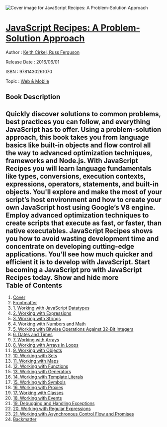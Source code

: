![Cover image for JavaScript Recipes: A Problem-Solution Approach](https://imgdetail.ebookreading.net/cover/cover/web_mobile/EB9781430261070.jpg)

[JavaScript Recipes: A Problem-Solution Approach](https://ebookreading.net/view/book/JavaScript+Recipes%3A+A+Problem-Solution+Approach-EB9781430261070_1.html "JavaScript Recipes: A Problem-Solution Approach")
====================================================================================================================

Author : [Keith Cirkel](https://ebookreading.net/search/author/Keith+Cirkel),[ Russ Ferguson](https://ebookreading.net/search/author/+Russ+Ferguson)

Release Date : 2016/06/01

ISBN : 9781430261070

Topic : [Web & Mobile](https://ebookreading.net/search/category/web-mobile)

Book Description
-----------------

 Quickly discover solutions to common problems, best practices you can follow, and everything JavaScript has to offer. Using a problem-solution approach, this book takes you from language basics like built-in objects and flow control all the way to advanced optimization techniques, frameworks and Node.js. 
With JavaScript Recipes you will learn language fundamentals like types, conversions, execution contexts, expressions, operators, statements, and built-in objects. You'll explore and make the most of your script’s host environment and how to create your own JavaScript host using Google’s V8 engine. Employ advanced optimization techniques to create scripts that execute as fast, or faster, than native executables.
JavaScript Recipes shows you how to avoid wasting development time and concentrate on developing cutting-edge applications. You’ll see how much quicker and efficient it is to develop with JavaScript. Start becoming a JavaScript pro with JavaScript Recipes today. 
        Show and hide more                
Table of Contents
-----------------

1. [Cover](https://ebookreading.net/view/book/JavaScript+Recipes%3A+A+Problem-Solution+Approach-EB9781430261070_1.html)
1. [Frontmatter](https://ebookreading.net/view/book/JavaScript+Recipes%3A+A+Problem-Solution+Approach-EB9781430261070_2.html)
1. [1. Working with JavaScript Datatypes](https://ebookreading.net/view/book/JavaScript+Recipes%3A+A+Problem-Solution+Approach-EB9781430261070_3.html)
1. [2. Working with Expressions](https://ebookreading.net/view/book/JavaScript+Recipes%3A+A+Problem-Solution+Approach-EB9781430261070_4.html)
1. [3. Working with Strings](https://ebookreading.net/view/book/JavaScript+Recipes%3A+A+Problem-Solution+Approach-EB9781430261070_5.html)
1. [4. Working with Numbers and Math](https://ebookreading.net/view/book/JavaScript+Recipes%3A+A+Problem-Solution+Approach-EB9781430261070_6.html)
1. [5. Working with Bitwise Operations Against 32-Bit Integers](https://ebookreading.net/view/book/JavaScript+Recipes%3A+A+Problem-Solution+Approach-EB9781430261070_7.html)
1. [6. Dates and Times](https://ebookreading.net/view/book/JavaScript+Recipes%3A+A+Problem-Solution+Approach-EB9781430261070_8.html)
1. [7. Working with Arrays](https://ebookreading.net/view/book/JavaScript+Recipes%3A+A+Problem-Solution+Approach-EB9781430261070_9.html)
1. [8. Working with Arrays in Loops](https://ebookreading.net/view/book/JavaScript+Recipes%3A+A+Problem-Solution+Approach-EB9781430261070_10.html)
1. [9. Working with Objects](https://ebookreading.net/view/book/JavaScript+Recipes%3A+A+Problem-Solution+Approach-EB9781430261070_11.html)
1. [10. Working with Sets](https://ebookreading.net/view/book/JavaScript+Recipes%3A+A+Problem-Solution+Approach-EB9781430261070_12.html)
1. [11. Working with Maps](https://ebookreading.net/view/book/JavaScript+Recipes%3A+A+Problem-Solution+Approach-EB9781430261070_13.html)
1. [12. Working with Functions](https://ebookreading.net/view/book/JavaScript+Recipes%3A+A+Problem-Solution+Approach-EB9781430261070_14.html)
1. [13. Working with Generators](https://ebookreading.net/view/book/JavaScript+Recipes%3A+A+Problem-Solution+Approach-EB9781430261070_15.html)
1. [14. Working with Template Literals](https://ebookreading.net/view/book/JavaScript+Recipes%3A+A+Problem-Solution+Approach-EB9781430261070_16.html)
1. [15. Working with Symbols](https://ebookreading.net/view/book/JavaScript+Recipes%3A+A+Problem-Solution+Approach-EB9781430261070_17.html)
1. [16. Working with Proxies](https://ebookreading.net/view/book/JavaScript+Recipes%3A+A+Problem-Solution+Approach-EB9781430261070_18.html)
1. [17. Working with Classes](https://ebookreading.net/view/book/JavaScript+Recipes%3A+A+Problem-Solution+Approach-EB9781430261070_19.html)
1. [18. Working with Events](https://ebookreading.net/view/book/JavaScript+Recipes%3A+A+Problem-Solution+Approach-EB9781430261070_20.html)
1. [19. Debugging and Handling Exceptions](https://ebookreading.net/view/book/JavaScript+Recipes%3A+A+Problem-Solution+Approach-EB9781430261070_21.html)
1. [20. Working with Regular Expressions](https://ebookreading.net/view/book/JavaScript+Recipes%3A+A+Problem-Solution+Approach-EB9781430261070_22.html)
1. [21. Working with Asynchronous Control Flow and Promises](https://ebookreading.net/view/book/JavaScript+Recipes%3A+A+Problem-Solution+Approach-EB9781430261070_23.html)
1. [Backmatter](https://ebookreading.net/view/book/JavaScript+Recipes%3A+A+Problem-Solution+Approach-EB9781430261070_24.html)
